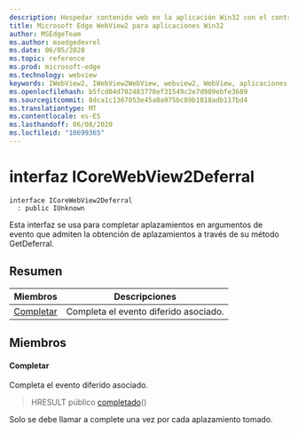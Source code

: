 ```yaml
---
description: Hospedar contenido web en la aplicación Win32 con el control Microsoft Edge WebView2
title: Microsoft Edge WebView2 para aplicaciones Win32
author: MSEdgeTeam
ms.author: msedgedevrel
ms.date: 06/05/2020
ms.topic: reference
ms.prod: microsoft-edge
ms.technology: webview
keywords: IWebView2, IWebView2WebView, webview2, WebView, aplicaciones Win32, Win32, Edge, ICoreWebView2, ICoreWebView2Controller, control de explorador, HTML Edge
ms.openlocfilehash: b5fcd04d702483778ef31549c2e7d989ebfe3689
ms.sourcegitcommit: 8dca1c1367853e45a0a975bc89b1818adb117bd4
ms.translationtype: MT
ms.contentlocale: es-ES
ms.lasthandoff: 06/08/2020
ms.locfileid: "10699365"
---
```

# interfaz ICoreWebView2Deferral 

```
interface ICoreWebView2Deferral
  : public IUnknown
```

Esta interfaz se usa para completar aplazamientos en argumentos de evento que admiten la obtención de aplazamientos a través de su método GetDeferral.

## Resumen

 Miembros                        | Descripciones
--------------------------------|---------------------------------------------
[Completar](#complete) | Completa el evento diferido asociado.

## Miembros

#### Completar 

Completa el evento diferido asociado.

> HRESULT público [completado](#complete)()

Solo se debe llamar a complete una vez por cada aplazamiento tomado.

